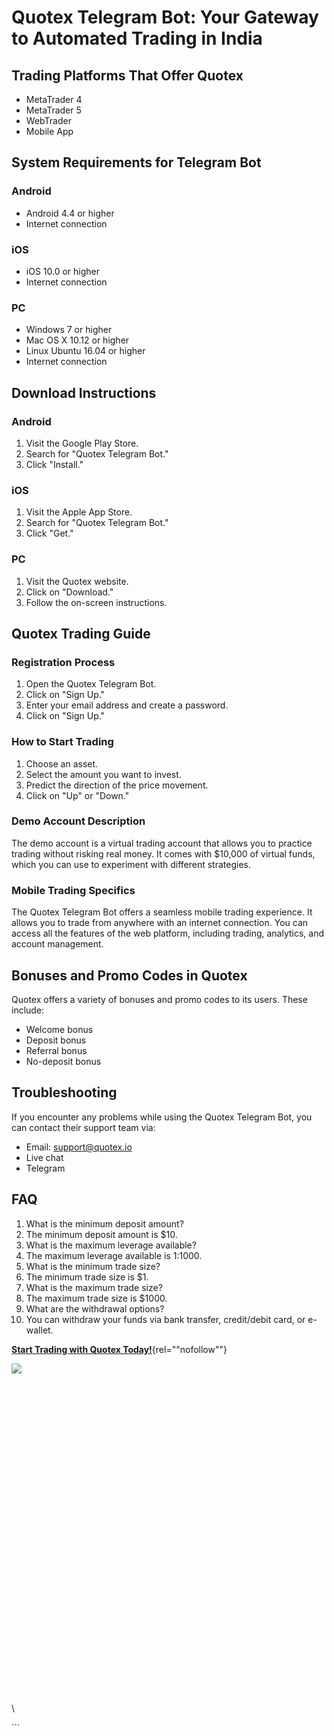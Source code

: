 # Quotex Telegram Bot: Your Gateway to Automated Trading in India

## Trading Platforms That Offer Quotex

-   MetaTrader 4
-   MetaTrader 5
-   WebTrader
-   Mobile App

## System Requirements for Telegram Bot

### Android

-   Android 4.4 or higher
-   Internet connection

### iOS

-   iOS 10.0 or higher
-   Internet connection

### PC

-   Windows 7 or higher
-   Mac OS X 10.12 or higher
-   Linux Ubuntu 16.04 or higher
-   Internet connection

## Download Instructions

### Android

1.  Visit the Google Play Store.
2.  Search for "Quotex Telegram Bot."
3.  Click "Install."

### iOS

1.  Visit the Apple App Store.
2.  Search for "Quotex Telegram Bot."
3.  Click "Get."

### PC

1.  Visit the Quotex website.
2.  Click on "Download."
3.  Follow the on-screen instructions.

## Quotex Trading Guide

### Registration Process

1.  Open the Quotex Telegram Bot.
2.  Click on "Sign Up."
3.  Enter your email address and create a password.
4.  Click on "Sign Up."

### How to Start Trading

1.  Choose an asset.
2.  Select the amount you want to invest.
3.  Predict the direction of the price movement.
4.  Click on "Up" or "Down."

### Demo Account Description

The demo account is a virtual trading account that allows you to
practice trading without risking real money. It comes with \$10,000 of
virtual funds, which you can use to experiment with different
strategies.

### Mobile Trading Specifics

The Quotex Telegram Bot offers a seamless mobile trading experience. It
allows you to trade from anywhere with an internet connection. You can
access all the features of the web platform, including trading,
analytics, and account management.

## Bonuses and Promo Codes in Quotex

Quotex offers a variety of bonuses and promo codes to its users. These
include:

-   Welcome bonus
-   Deposit bonus
-   Referral bonus
-   No-deposit bonus

## Troubleshooting

If you encounter any problems while using the Quotex Telegram Bot, you
can contact their support team via:

-   Email: support@quotex.io
-   Live chat
-   Telegram

## FAQ

1.  What is the minimum deposit amount?
2.  The minimum deposit amount is \$10.
3.  What is the maximum leverage available?
4.  The maximum leverage available is 1:1000.
5.  What is the minimum trade size?
6.  The minimum trade size is \$1.
7.  What is the maximum trade size?
8.  The maximum trade size is \$1000.
9.  What are the withdrawal options?
10. You can withdraw your funds via bank transfer, credit/debit card, or
    e-wallet.

[**Start Trading with Quotex
Today!**](\%22https://traff.sbs/brokerqxlid\%22){rel=""nofollow""}

[![](https://static.quotex.io/files/4_en/300_250.jpg)](https://traff.sbs/brokerqxlid)\
\
\
\
\
\
\
\
\
\
\
\
\
\
\
\
\
\
\
\
\
\
\
\
\
\
\
\
\
\
\
\
\

\`\`\`

